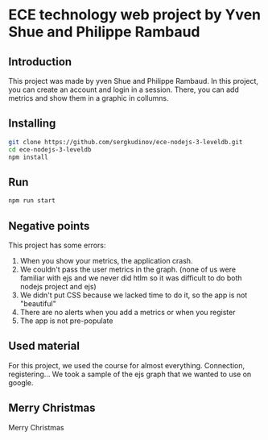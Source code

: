 # ECE technology web project by Yven Shue and Philippe Rambaud

## Introduction

This project was made by yven Shue and Philippe Rambaud. In this project, you can create an account and login in a session. 
There, you can add metrics and show them in a graphic in collumns.

## Installing

```bash
git clone https://github.com/sergkudinov/ece-nodejs-3-leveldb.git
cd ece-nodejs-3-leveldb
npm install
```

## Run

```bash
npm run start
```

## Negative points

This project has some errors:
1. When you show your metrics, the application crash.
2. We couldn't pass the user metrics in the graph. (none of us were familiar with ejs and we never did htlm so it was difficult to do both nodejs project and ejs)
3. We didn't put CSS because we lacked time to do it, so the app is not "beautiful"
4. There are no alerts when you add a metrics or when you register
5. The app is not pre-populate

## Used material

For this project, we used the course for almost everything. Connection, registering...
We took a sample of the ejs graph that we wanted to use on google.

## Merry Christmas

Merry Christmas